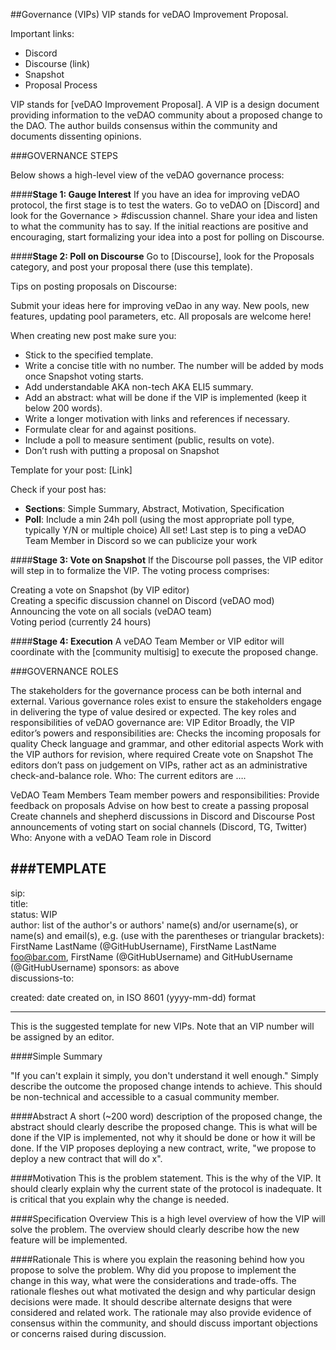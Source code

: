 ##Governance (VIPs)
VIP stands for veDAO Improvement Proposal.

Important links:

* Discord
* ​Discourse (link)
* ​Snapshot​
* Proposal Process

VIP stands for [veDAO Improvement Proposal]. A VIP is a design document providing information to the veDAO community about a proposed change to the DAO. The author builds consensus within the community and documents dissenting opinions.


###GOVERNANCE STEPS

Below shows a high-level view of the veDAO governance process:
 
####**Stage 1: Gauge Interest**
If you have an idea for improving veDAO protocol, the first stage is to test the waters. Go to veDAO on [Discord] and look for the Governance > #discussion channel. Share your idea and listen to what the community has to say.
If the initial reactions are positive and encouraging, start formalizing your idea into a post for polling on Discourse.

####**Stage 2: Poll on Discourse**
Go to [Discourse], look for the Proposals category, and post your proposal there (use this template).
 
Tips on posting proposals on Discourse: 

Submit your ideas here for improving veDao in any way. New pools, new features, updating pool parameters, etc. All proposals are welcome here!

When creating new post make sure you:

* Stick to the specified template.
* Write a concise title with no number. The number will be added by mods once Snapshot voting starts.
* Add understandable AKA non-tech AKA ELI5 summary.
* Add an abstract: what will be done if the VIP is implemented (keep it below 200 words).
* Write a longer motivation with links and references if necessary.
* Formulate clear for and against positions.
* Include a poll to measure sentiment (public, results on vote).
* Don’t rush with putting a proposal on Snapshot

Template for your post: [Link]​

Check if your post has:

* **Sections**: Simple Summary, Abstract, Motivation, Specification
* **Poll**: Include a min 24h poll (using the most appropriate poll type, typically Y/N or multiple choice)
All set! Last step is to ping a veDAO Team Member in Discord so we can publicize your work

####**Stage 3: Vote on Snapshot**
If the Discourse poll passes, the VIP editor will step in to formalize the VIP. The voting process comprises:

Creating a vote on Snapshot (by VIP editor)  
Creating a specific discussion channel on Discord (veDAO mod)  
Announcing the vote on all socials (veDAO team)  
Voting period (currently 24 hours)

####**Stage 4: Execution**
A veDAO Team Member or VIP editor will coordinate with the [community multisig] to execute the proposed change.


###GOVERNANCE ROLES

The stakeholders for the governance process can be both internal and external. Various governance roles exist to ensure the stakeholders engage in delivering the type of value desired or expected. The key roles and responsibilities of veDAO governance are:
VIP Editor
Broadly, the VIP editor’s powers and responsibilities are:
Checks the incoming proposals for quality
Check language and grammar, and other editorial aspects
Work with the VIP authors for revision, where required
Create vote on Snapshot
The editors don’t pass on judgement on VIPs, rather act as an administrative check-and-balance role.
Who: The current editors are ….


VeDAO Team Members
Team member powers and responsibilities:
Provide feedback on proposals
Advise on how best to create a passing proposal
Create channels and shepherd discussions in Discord and Discourse
Post announcements of voting start on social channels (Discord, TG, Twitter)
Who: Anyone with a veDAO Team role in Discord


###TEMPLATE
---
sip: <to be assigned>  
title: <VIP title>  
status: WIP  
author: list of the author's or authors' name(s) and/or username(s), or name(s) and email(s), e.g. (use with the parentheses or triangular brackets): FirstName LastName (@GitHubUsername), FirstName LastName <foo@bar.com>, FirstName (@GitHubUsername) and GitHubUsername (@GitHubUsername)
sponsors: as above  
discussions-to: <Create a new thread on Discourse and drop the link here>  
  
created: date created on, in ISO 8601 (yyyy-mm-dd) format

---

This is the suggested template for new VIPs. Note that an VIP number will be assigned by an editor. 

####Simple Summary

"If you can't explain it simply, you don't understand it well enough." Simply describe the outcome the proposed change intends to achieve. This should be non-technical and accessible to a casual community member.

####Abstract
A short (~200 word) description of the proposed change, the abstract should clearly describe the proposed change. This is what will be done if the VIP is implemented, not why it should be done or how it will be done. If the VIP proposes deploying a new contract, write, "we propose to deploy a new contract that will do x".

####Motivation
This is the problem statement. This is the why of the VIP. It should clearly explain why the current state of the protocol is inadequate. It is critical that you explain why the change is needed.

####Specification
Overview
This is a high level overview of how the VIP will solve the problem. The overview should clearly describe how the new feature will be implemented.

####Rationale
This is where you explain the reasoning behind how you propose to solve the problem. Why did you propose to implement the change in this way, what were the considerations and trade-offs. The rationale fleshes out what motivated the design and why particular design decisions were made. It should describe alternate designs that were considered and related work. The rationale may also provide evidence of consensus within the community, and should discuss important objections or concerns raised during discussion.
